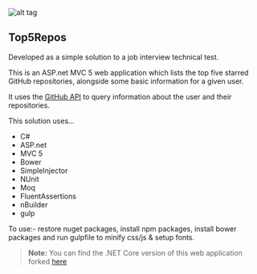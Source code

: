 ![alt tag](http://cdplayground.eastus.cloudapp.azure.com/app/rest/builds/buildType:(id:Top5Repos_ReleaseBuild)/statusIcon)

Top5Repos 
---------
Developed as a simple solution to a job interview technical test.

This is an ASP.net MVC 5 web application which lists the top five starred GitHub repositories, alongside some basic information for a given user.

It uses the [GitHub API](https://api.github.com) to query information about the user and their repositories.

This solution uses...

- C#
- ASP.net
- MVC 5
- Bower
- SimpleInjector
- NUnit
- Moq
- FluentAssertions
- nBuilder
- gulp

To use:- restore nuget packages, install npm packages, install bower packages and run gulpfile to minify css/js & setup fonts.

> **Note:** You can find the .NET Core version of this web application forked [here](https://github.com/theshoreditch/Top5Repos)
